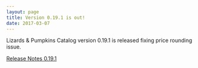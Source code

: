 ```yaml
---
layout: page
title: Version 0.19.1 is out!
date: 2017-03-07
---
```


Lizards & Pumpkins Catalog version 0.19.1 is released fixing price rounding issue.

[Release Notes 0.19.1](https://github.com/lizards-and-pumpkins/catalog/releases/tag/0.19.1)
